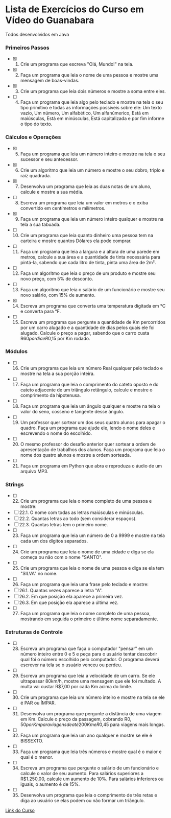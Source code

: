 # Lista de Exercícios do Curso em Vídeo do Guanabara

Todos desenvolvidos em Java

### Primeiros Passos
- [x] 1. Crie um programa que escreva "Olá, Mundo!" na tela.
- [x] 2. Faça um programa que leia o nome de uma pessoa e mostre uma mensagem de boas-vindas.
- [x] 3. Crie um programa que leia dois números e mostre a soma entre eles.
- [ ] 4. Faça um programa que leia algo pelo teclado e mostre na tela o seu tipo primitivo e todas as informações possíveis sobre ele: Um texto vazio, Um número, Um alfabético, Um alfanúmerico, Está em maiúsculas, Está em minúsculas, Está capitalizada e por fim informe o tipo do texto.

### Cálculos e Operações
- [x] 5. Faça um programa que leia um número inteiro e mostre na tela o seu sucessor e seu antecessor.
- [x] 6. Crie um algoritmo que leia um número e mostre o seu dobro, triplo e raiz quadrada.
- [x] 7. Desenvolva um programa que leia as duas notas de um aluno, calcule e mostre a sua média.
- [ ] 8. Escreva um programa que leia um valor em metros e o exiba convertido em centímetros e milímetros.
- [x] 9. Faça um programa que leia um número inteiro qualquer e mostre na tela a sua tabuada.
- [ ] 10. Crie um programa que leia quanto dinheiro uma pessoa tem na carteira e mostre quantos Dólares ela pode comprar.
- [ ] 11. Faça um programa que leia a largura e a altura de uma parede em metros, calcule a sua área e a quantidade de tinta necessária para pintá-la, sabendo que cada litro de tinta, pinta uma área de 2m².
- [ ] 12. Faça um algoritmo que leia o preço de um produto e mostre seu novo preço, com 5% de desconto.
- [ ] 13. Faça um algoritmo que leia o salário de um funcionário e mostre seu novo salário, com 15% de aumento.
- [x] 14. Escreva um programa que converta uma temperatura digitada em °C e converta para °F.
- [ ] 15. Escreva um programa que pergunte a quantidade de Km percorridos por um carro alugado e a quantidade de dias pelos quais ele foi alugado. Calcule o preço a pagar, sabendo que o carro custa R$60 por dia e R$0,15 por Km rodado.

### Módulos
- [ ] 16. Crie um programa que leia um número Real qualquer pelo teclado e mostre na tela a sua porção inteira.
- [ ] 17. Faça um programa que leia o comprimento do cateto oposto e do cateto adjacente de um triângulo retângulo, calcule e mostre o comprimento da hipotenusa.
- [ ] 18. Faça um programa que leia um ângulo qualquer e mostre na tela o valor do seno, cosseno e tangente desse ângulo.
- [ ] 19. Um professor quer sortear um dos seus quatro alunos para apagar o quadro. Faça um programa que ajude ele, lendo o nome deles e escrevendo o nome do escolhido.
- [ ] 20. O mesmo professor do desafio anterior quer sortear a ordem de apresentação de trabalhos dos alunos. Faça um programa que leia o nome dos quatro alunos e mostre a ordem sorteada.
- [ ] 21. Faça um programa em Python que abra e reproduza o áudio de um arquivo MP3.

### Strings
- [ ] 22. Crie um programa que leia o nome completo de uma pessoa e mostre:
- [ ] 22.1. O nome com todas as letras maiúsculas e minúsculas.
- [ ] 22.2. Quantas letras ao todo (sem considerar espaços).
- [ ] 22.3. Quantas letras tem o primeiro nome.
- [ ] 23. Faça um programa que leia um número de 0 a 9999 e mostre na tela cada um dos dígitos separados.
- [ ] 24. Crie um programa que leia o nome de uma cidade e diga se ela começa ou não com o nome "SANTO".
- [ ] 25. Crie um programa que leia o nome de uma pessoa e diga se ela tem "SILVA" no nome.
- [ ] 26. Faça um programa que leia uma frase pelo teclado e mostre:
- [ ] 26.1. Quantas vezes aparece a letra "A".
- [ ] 26.2. Em que posição ela aparece a primeira vez.
- [ ] 26.3. Em que posição ela aparece a última vez.
- [ ] 27. Faça um programa que leia o nome completo de uma pessoa, mostrando em seguida o primeiro e último nome separadamente.

### Estruturas de Controle
- [ ] 28. Escreva um programa que faça o computador "pensar" em um número inteiro entre 0 e 5 e peça para o usuário tentar descobrir qual foi o número escolhido pelo computador. O programa deverá escrever na tela se o usuário venceu ou perdeu.
- [ ] 29. Escreva um programa que leia a velocidade de um carro. Se ele ultrapassar 80km/h, mostre uma mensagem que ele foi multado. A multa vai custar R$7,00 por cada Km acima do limite.
- [ ] 30. Crie um programa que leia um número inteiro e mostre na tela se ele é PAR ou ÍMPAR.
- [ ] 31. Desenvolva um programa que pergunte a distância de uma viagem em Km. Calcule o preço da passagem, cobrando R$0,50 por Km para viagens de até 200Km e R$0,45 para viagens mais longas.
- [ ] 32. Faça um programa que leia um ano qualquer e mostre se ele é BISSEXTO.
- [ ] 33. Faça um programa que leia três números e mostre qual é o maior e qual é o menor.
- [ ] 34. Escreva um programa que pergunte o salário de um funcionário e calcule o valor de seu aumento. Para salários superiores a R$1.250,00, calcule um aumento de 10%. Para salários inferiores ou iguais, o aumento é de 15%.
- [ ] 35. Desenvolva um programa que leia o comprimento de três retas e diga ao usuário se elas podem ou não formar um triângulo.

[Link do Curso](https://www.youtube.com/watch?v=U_A2kwUfmlw&list=PLvE-ZAFRgX8hnECDn1v9HNTI71veL3oW0&index=1)